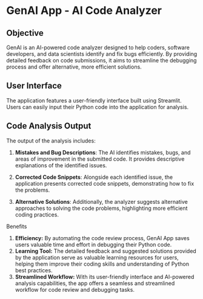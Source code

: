 # GenAI App - AI Code Analyzer

## Objective

GenAI is an AI-powered code analyzer designed to help coders, software developers, and data scientists identify and fix bugs efficiently. 
By providing detailed feedback on code submissions, it aims to streamline the debugging process and offer alternative, more efficient solutions.

## User Interface

The application features a user-friendly interface built using Streamlit. Users can easily input their Python code into the application for analysis.

## Code Analysis Output

The output of the analysis includes:

1. **Mistakes and Bug Descriptions**: The AI identifies mistakes, bugs, and areas of improvement in the submitted code. It provides descriptive explanations of the identified issues.

2. **Corrected Code Snippets**: Alongside each identified issue, the application presents corrected code snippets, demonstrating how to fix the problems.

3. **Alternative Solutions**: Additionally, the analyzer suggests alternative approaches to solving the code problems, highlighting more efficient coding practices.

Benefits

1. **Efficiency:** By automating the code review process, GenAI App saves users valuable time and effort in debugging their Python code.
2. **Learning Tool:** The detailed feedback and suggested solutions provided by the application serve as valuable learning resources for users, helping them improve their coding skills and understanding of Python best practices.
3.  **Streamlined Workflow:** With its user-friendly interface and AI-powered analysis capabilities, the app offers a seamless and streamlined workflow for code review and debugging tasks.
